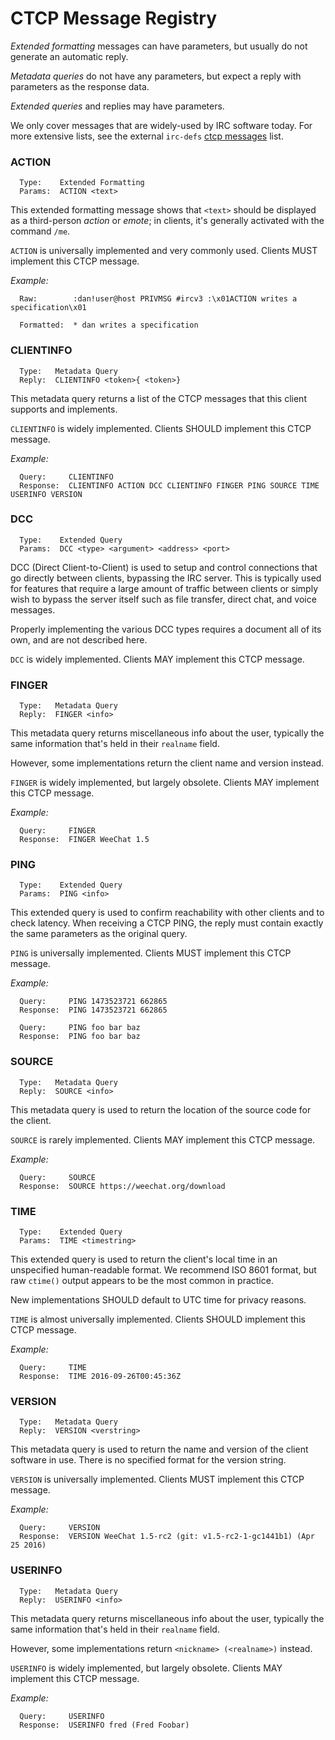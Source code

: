 # CTCP Message Registry

_Extended formatting_ messages can have parameters, but usually do not generate an automatic reply.

_Metadata queries_ do not have any parameters, but expect a reply with parameters as the response data.

_Extended queries_ and replies may have parameters.

We only cover messages that are widely-used by IRC software today. For more extensive lists, see the external `irc-defs` [ctcp messages](http://defs.ircdocs.horse/defs/ctcp.html) list.

### ACTION

      Type:    Extended Formatting
      Params:  ACTION <text>

This extended formatting message shows that `<text>` should be displayed as a third-person _action_ or _emote_; in clients, it's generally activated with the command `/me`.

`ACTION` is universally implemented and very commonly used. Clients MUST implement this CTCP message.

*Example:*

      Raw:        :dan!user@host PRIVMSG #ircv3 :\x01ACTION writes a specification\x01

      Formatted:  * dan writes a specification

### CLIENTINFO

      Type:   Metadata Query
      Reply:  CLIENTINFO <token>{ <token>}

This metadata query returns a list of the CTCP messages that this client supports and implements.

`CLIENTINFO` is widely implemented. Clients SHOULD implement this CTCP message.

*Example:*

      Query:     CLIENTINFO
      Response:  CLIENTINFO ACTION DCC CLIENTINFO FINGER PING SOURCE TIME USERINFO VERSION

### DCC

      Type:    Extended Query
      Params:  DCC <type> <argument> <address> <port>

DCC (Direct Client-to-Client) is used to setup and control connections that go directly between clients, bypassing the IRC server. This is typically used for features that require a large amount of traffic between clients or simply wish to bypass the server itself such as file transfer, direct chat, and voice messages.

Properly implementing the various DCC types requires a document all of its own, and are not described here. <!--Check the [`DCC`](/dcc.html) document for more information on how to use DCC.-->

`DCC` is widely implemented. Clients MAY implement this CTCP message.

### FINGER

      Type:   Metadata Query
      Reply:  FINGER <info>

This metadata query returns miscellaneous info about the user, typically the same information that's held in their `realname` field.

However, some implementations return the client name and version instead.

`FINGER` is widely implemented, but largely obsolete. Clients MAY implement this CTCP message.

*Example:*

      Query:     FINGER
      Response:  FINGER WeeChat 1.5

### PING

      Type:    Extended Query
      Params:  PING <info>

This extended query is used to confirm reachability with other clients and to check latency. When receiving a CTCP PING, the reply must contain exactly the same parameters as the original query.

`PING` is universally implemented. Clients MUST implement this CTCP message.

*Example:*

      Query:     PING 1473523721 662865
      Response:  PING 1473523721 662865
      
      Query:     PING foo bar baz
      Response:  PING foo bar baz

### SOURCE

      Type:   Metadata Query
      Reply:  SOURCE <info>

This metadata query is used to return the location of the source code for the client.

`SOURCE` is rarely implemented. Clients MAY implement this CTCP message.

*Example:*

      Query:     SOURCE
      Response:  SOURCE https://weechat.org/download

### TIME

      Type:    Extended Query
      Params:  TIME <timestring>

This extended query is used to return the client's local time in an unspecified human-readable format. We recommend ISO 8601 format, but raw `ctime()` output appears to be the most common in practice.

New implementations SHOULD default to UTC time for privacy reasons.

`TIME` is almost universally implemented. Clients SHOULD implement this CTCP message.

*Example:*

      Query:     TIME
      Response:  TIME 2016-09-26T00:45:36Z

### VERSION

      Type:   Metadata Query
      Reply:  VERSION <verstring>

This metadata query is used to return the name and version of the client software in use. There is no specified format for the version string.

`VERSION` is universally implemented. Clients MUST implement this CTCP message.

*Example:*

      Query:     VERSION
      Response:  VERSION WeeChat 1.5-rc2 (git: v1.5-rc2-1-gc1441b1) (Apr 25 2016)

### USERINFO

      Type:   Metadata Query
      Reply:  USERINFO <info>

This metadata query returns miscellaneous info about the user, typically the same information that's held in their `realname` field.

However, some implementations return `<nickname> (<realname>)` instead.

`USERINFO` is widely implemented, but largely obsolete. Clients MAY implement this CTCP message.

*Example:*

      Query:     USERINFO
      Response:  USERINFO fred (Fred Foobar)
